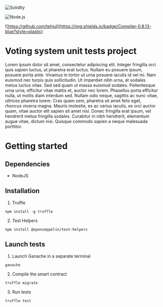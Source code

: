 ![Solidity](https://img.shields.io/badge/Solidity-%23363636.svg?style=for-the-badge&logo=solidity&logoColor=white)

![Node.js](https://img.shields.io/badge/Node.js-%339933.svg?style=for-the-badge&logo=nodedotjs&logoColor=black)


![https://github.com/tehjul](https://img.shields.io/badge/Compiler-0.8.13-blue?style=plastic)

# Voting system unit tests project
Lorem ipsum dolor sit amet, consectetur adipiscing elit. Integer fringilla orci quis sapien luctus, ut pharetra erat luctus. Nullam eu posuere ipsum, posuere porta ante. Vivamus in tortor ut urna posuere iaculis id vel mi. Nam euismod nec turpis quis sollicitudin. Ut imperdiet nibh urna, at sodales metus luctus vitae. Sed sed quam ut massa euismod sodales. Pellentesque urna urna, efficitur vitae mattis et, auctor nec lorem. Phasellus porta efficitur nulla, ut mollis diam interdum sed. Nullam odio neque, sagittis ac nunc vitae, ultrices pharetra lorem. Cras quam sem, pharetra sit amet felis eget, rhoncus viverra magna. Mauris molestie, ex ac varius iaculis, ex orci auctor quam, vitae auctor elit sapien sit amet nisl. Donec fringilla erat ipsum, vel hendrerit metus fringilla sodales. Curabitur in nibh hendrerit, elementum augue vitae, dictum nisi. Quisque commodo sapien a neque malesuada porttitor.
# Getting started
## Dependencies

- NodeJS

## Installation
1. Truffle
```
npm install -g truffle
```
2. Test Helpers
```
npm install @openzeppelin/test-helpers
```

## Launch tests

1. Launch Ganache in a separate terminal
```
ganache
```

2. Compile the smart contract
```
truffle migrate
```

3. Run tests
```
truffle test
```
